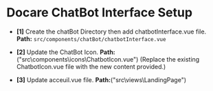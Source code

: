 # Docare ChatBot Interface Setup

- **[1]** Create the chatBot Directory then add chatbotInterface.vue file.
  **Path:** `src/components/chatBot/chatbotInterface.vue`
   
- **[2]** Update the ChatBot Icon.
  **Path:**("src\components\icons\ChatbotIcon.vue")
  (Replace the existing ChatbotIcon.vue file with the new content provided.)

- **[3]** Update acceuil.vue file.
  **Path:**("src\views\LandingPage")

